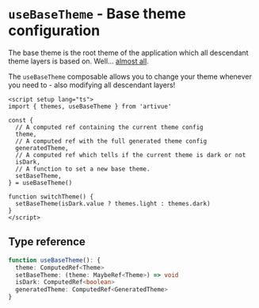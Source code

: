 # `useBaseTheme` - Base theme configuration

The base theme is the root theme of the application which all descendant theme layers is based on. Well... [almost all](/guide/composables/use-theme-layer.html#advanced).

The `useBaseTheme` composable allows you to change your theme whenever you need to - also modifying all descendant layers!

```vue
<script setup lang="ts">
import { themes, useBaseTheme } from 'artivue'

const {
  // A computed ref containing the current theme config
  theme,
  // A computed ref with the full generated theme config
  generatedTheme,
  // A computed ref which tells if the current theme is dark or not
  isDark,
  // A function to set a new base theme.
  setBaseTheme,
} = useBaseTheme()

function switchTheme() {
  setBaseTheme(isDark.value ? themes.light : themes.dark)
}
</script>
```

## Type reference

```typescript
function useBaseTheme(): {
  theme: ComputedRef<Theme>
  setBaseTheme: (theme: MaybeRef<Theme>) => void
  isDark: ComputedRef<boolean>
  generatedTheme: ComputedRef<GeneratedTheme>
}
```
